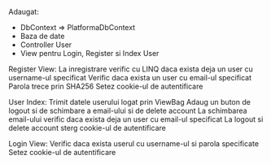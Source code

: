 ﻿Adaugat:
- DbContext => PlatformaDbContext
- Baza de date
- Controller User
- View pentru Login, Register si Index User

Register View:
La inregistrare verific cu LINQ daca exista deja un user cu username-ul specificat
Verific daca exista un user cu email-ul specificat
Parola trece prin SHA256
Setez cookie-ul de autentificare

User Index:
Trimit datele userului logat prin ViewBag
Adaug un buton de logout si de schimbare a email-ului si de delete account
La schimbarea email-ului verific daca exista deja un user cu email-ul specificat
La logout si delete account sterg cookie-ul de autentificare

Login View:
Verific daca exista userul cu username-ul si parola specificate
Setez cookie-ul de autentificare